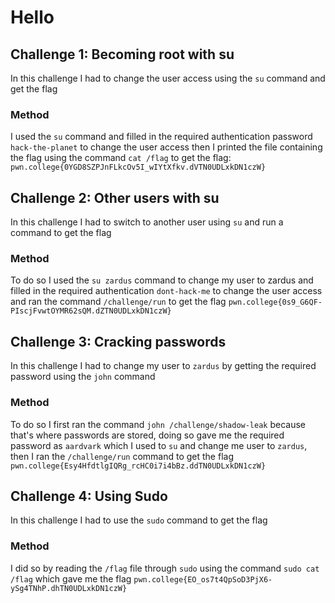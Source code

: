 # Hello
## Challenge 1: Becoming root with su
In this challenge I had to change the user access using the ```su``` command and get the flag
### Method 
I used the ```su``` command and filled in the required authentication password ```hack-the-planet``` to change the user access then I printed the file containing the flag 
using the command ```cat /flag``` to get the flag:
```pwn.college{0YGD8SZPJnFLkcOv5I_wIYtXfkv.dVTN0UDLxkDN1czW}```
## Challenge 2: Other users with su
In this challenge I had to switch to another user using ```su``` and run a command to get the flag
### Method
To do so I used the ```su zardus``` command to change my user to zardus and filled in the required authentication ```dont-hack-me``` to change the user access and ran the command 
```/challenge/run``` to get the flag
```pwn.college{0s9_G6QF-PIscjFvwtOYMR62sQM.dZTN0UDLxkDN1czW}```
## Challenge 3: Cracking passwords
In this challenge I had to change my user to ```zardus``` by getting the required password using the ```john``` command
### Method
To do so I first ran the command ```john /challenge/shadow-leak``` because that's where passwords are stored, doing so gave me the required password as ```aardvark``` which I used to ```su``` 
and change me user to ```zardus```, then I ran the ```/challenge/run``` command to get the flag
```pwn.college{Esy4HfdtlgIQRg_rcHC0i7i4bBz.ddTN0UDLxkDN1czW}```
## Challenge 4: Using Sudo
In this challenge I had to use the ```sudo``` command to get the flag
### Method 
I did so by reading the ```/flag``` file through ```sudo``` using the command ```sudo cat /flag``` which gave me the flag
```pwn.college{EO_os7t4QpSoD3PjX6-ySg4TNhP.dhTN0UDLxkDN1czW}```
